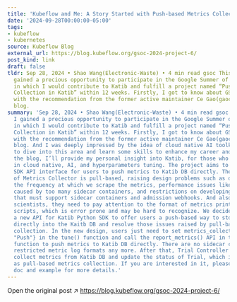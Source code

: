 ```yaml
---
title: 'Kubeflow and Me: A Story Started with Push-based Metrics Collection'
date: '2024-09-28T00:00:00-05:00'
tags:
- kubeflow
- kubernetes
source: Kubeflow Blog
external_url: https://blog.kubeflow.org/gsoc-2024-project-6/
post_kind: link
draft: false
tldr: Sep 28, 2024 • Shao Wang(Electronic-Waste) • 4 min read gsoc This summer, I
  gained a precious opportunity to participate in the Google Summer of Code(GSoC),
  in which I would contribute to Katib and fulfill a project named “Push-based Metrics
  Collection in Katib” within 12 weeks. Firstly, I got to know about GSoC and Kubeflow
  with the recommendation from the former active maintainer Ce Gao(gaocegege)’s personal
  blog.
summary: 'Sep 28, 2024 • Shao Wang(Electronic-Waste) • 4 min read gsoc This summer,
  I gained a precious opportunity to participate in the Google Summer of Code(GSoC),
  in which I would contribute to Katib and fulfill a project named “Push-based Metrics
  Collection in Katib” within 12 weeks. Firstly, I got to know about GSoC and Kubeflow
  with the recommendation from the former active maintainer Ce Gao(gaocegege)’s personal
  blog. And I was deeply impressed by the idea of cloud native AI toolkits, I decided
  to dive into this area and learn some skills to enhance my career and future. In
  the blog, I’ll provide my personal insight into Katib, for those who are interested
  in cloud native, AI, and hyperparameters tuning. The project aims to provide a Python
  SDK API interface for users to push metrics to Katib DB directly. The current implementation
  of Metrics Collector is pull-based, raising design problems such as determining
  the frequency at which we scrape the metrics, performance issues like the overhead
  caused by too many sidecar containers, and restrictions on developing environments
  that must support sidecar containers and admission webhooks. And also, for data
  scientists, they need to pay attention to the format of metrics printed in the training
  scripts, which is error prone and may be hard to recognize. We decided to implement
  a new API for Katib Python SDK to offer users a push-based way to store metrics
  directly into the Kaitb DB and resolve those issues raised by pull-based metrics
  collection. In the new design, users just need to set metrics_collector_config={"kind":
  "Push"} in the tune() function and call the report_metrics() API in their objective
  function to push metrics to Katib DB directly. There are no sidecar containers and
  restricted metric log formats any more. After that, Trial Controller will continuously
  collect metrics from Katib DB and update the status of Trial, which is the same
  as pull-based metrics collection. If you are interested in it, please refer to this
  doc and example for more details.'
---
```

Open the original post ↗ https://blog.kubeflow.org/gsoc-2024-project-6/
